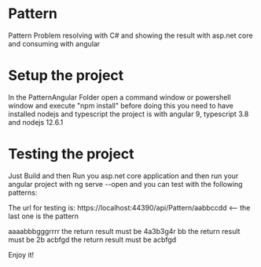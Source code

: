 # Pattern
Pattern Problem resolving with C# and showing the result with asp.net core and consuming with angular

# Setup the project
In the PatternAngular Folder open a command window or powershell window and execute "npm install" before doing this you need to have installed nodejs and typescript the project is with angular 9, typescript 3.8 and nodejs 12.6.1

# Testing the project
Just Build and then Run you asp.net core application and then run your angular project with ng serve --open and you can test with the following patterns:

The url for testing is: https://localhost:44390/api/Pattern/aabbccdd <-- the last one is the pattern

aaaabbbgggrrrr the return result must be 4a3b3g4r
bb the return result must be 2b
acbfgd the return result must be acbfgd

Enjoy it!
